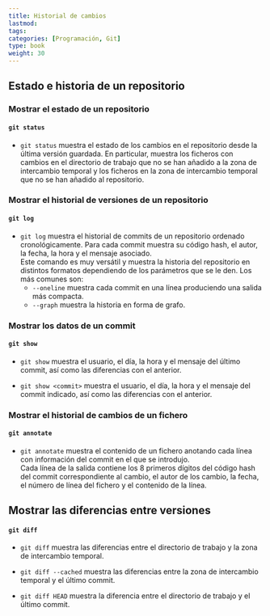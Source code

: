 ```yaml
---
title: Historial de cambios
lastmod: 
tags: 
categories: [Programación, Git]
type: book
weight: 30
---
```


## Estado e historia de un repositorio

### Mostrar el estado de un repositorio

#### `git status`

- `git status` muestra el estado de los cambios en el repositorio desde la última versión guardada. En particular, muestra los ficheros con cambios en el directorio de trabajo que no se han añadido a la zona de intercambio temporal y los ficheros en la zona de intercambio temporal que no se han añadido al repositorio.

### Mostrar el historial de versiones de un repositorio

#### `git log`

- `git log` muestra el historial de commits de un repositorio ordenado cronológicamente. Para cada commit muestra su código hash, el autor, la fecha, la hora y el mensaje asociado.  
Este comando es muy versátil y muestra la historia del repositorio en distintos formatos dependiendo de los parámetros que se le den. Los más comunes son:
    - `--oneline` muestra cada commit en una línea produciendo una salida más compacta.
    - `--graph` muestra la historia en forma de grafo.

### Mostrar los datos de un commit

#### `git show`

- `git show` muestra el usuario, el día, la hora y el mensaje del último commit, así como las diferencias con el anterior.

- `git show <commit>` muestra el usuario, el día, la hora y el mensaje del commit indicado, así como las diferencias con el anterior.

### Mostrar el historial de cambios de un fichero

#### `git annotate`

- `git annotate` muestra el contenido de un fichero anotando cada línea con información del commit en el que se introdujo.  
Cada línea de la salida contiene los 8 primeros dígitos del código hash del commit correspondiente al cambio, el autor de los cambio, la fecha, el número de línea del fichero y el contenido de la línea.

## Mostrar las diferencias entre versiones

#### `git diff`

- `git diff` muestra las diferencias entre el directorio de trabajo y la zona de intercambio temporal.

- `git diff --cached` muestra las diferencias entre la zona de intercambio temporal y el último commit.

- `git diff HEAD` muestra la diferencia entre el directorio de trabajo y el último commit.
